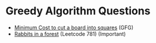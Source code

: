 # Greedy Algorithm Questions
* <a href="https://www.geeksforgeeks.org/problems/minimum-cost-to-cut-a-board-into-squares/1">Minimum Cost to cut a board into squares</a> (GFG)
* <a href="https://leetcode.com/problems/rabbits-in-forest/description/">Rabbits in a forest</a> (Leetcode 781) (Important)
